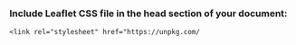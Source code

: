 ### Include Leaflet CSS file in the head section of your document:

    <link rel="stylesheet" href="https://unpkg.com/